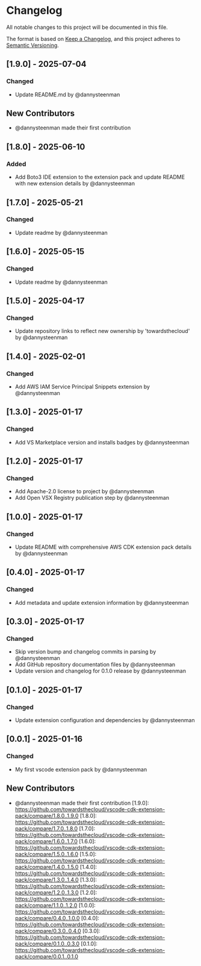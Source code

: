# Changelog

All notable changes to this project will be documented in this file.

The format is based on [Keep a Changelog](https://keepachangelog.com/en/1.0.0/),
and this project adheres to [Semantic Versioning](https://semver.org/spec/v2.0.0.html).

## [1.9.0] - 2025-07-04

### Changed
- Update README.md by @dannysteenman

## New Contributors
* @dannysteenman made their first contribution
## [1.8.0] - 2025-06-10

### Added
- Add Boto3 IDE extension to the extension pack and update README with new extension details by @dannysteenman

## [1.7.0] - 2025-05-21

### Changed
- Update readme by @dannysteenman

## [1.6.0] - 2025-05-15

### Changed
- Update readme by @dannysteenman

## [1.5.0] - 2025-04-17

### Changed
- Update repository links to reflect new ownership by 'towardsthecloud' by @dannysteenman

## [1.4.0] - 2025-02-01

### Changed
- Add AWS IAM Service Principal Snippets extension by @dannysteenman

## [1.3.0] - 2025-01-17

### Changed
- Add VS Marketplace version and installs badges by @dannysteenman

## [1.2.0] - 2025-01-17

### Changed
- Add Apache-2.0 license to project by @dannysteenman
- Add Open VSX Registry publication step by @dannysteenman

## [1.0.0] - 2025-01-17

### Changed
- Update README with comprehensive AWS CDK extension pack details by @dannysteenman

## [0.4.0] - 2025-01-17

### Changed
- Add metadata and update extension information by @dannysteenman

## [0.3.0] - 2025-01-17

### Changed
- Skip version bump and changelog commits in parsing by @dannysteenman
- Add GitHub repository documentation files by @dannysteenman
- Update version and changelog for 0.1.0 release by @dannysteenman

## [0.1.0] - 2025-01-17

### Changed
- Update extension configuration and dependencies by @dannysteenman

## [0.0.1] - 2025-01-16

### Changed
- My first vscode extension pack by @dannysteenman

## New Contributors
* @dannysteenman made their first contribution
[1.9.0]: https://github.com/towardsthecloud/vscode-cdk-extension-pack/compare/1.8.0..1.9.0
[1.8.0]: https://github.com/towardsthecloud/vscode-cdk-extension-pack/compare/1.7.0..1.8.0
[1.7.0]: https://github.com/towardsthecloud/vscode-cdk-extension-pack/compare/1.6.0..1.7.0
[1.6.0]: https://github.com/towardsthecloud/vscode-cdk-extension-pack/compare/1.5.0..1.6.0
[1.5.0]: https://github.com/towardsthecloud/vscode-cdk-extension-pack/compare/1.4.0..1.5.0
[1.4.0]: https://github.com/towardsthecloud/vscode-cdk-extension-pack/compare/1.3.0..1.4.0
[1.3.0]: https://github.com/towardsthecloud/vscode-cdk-extension-pack/compare/1.2.0..1.3.0
[1.2.0]: https://github.com/towardsthecloud/vscode-cdk-extension-pack/compare/1.1.0..1.2.0
[1.0.0]: https://github.com/towardsthecloud/vscode-cdk-extension-pack/compare/0.4.0..1.0.0
[0.4.0]: https://github.com/towardsthecloud/vscode-cdk-extension-pack/compare/0.3.0..0.4.0
[0.3.0]: https://github.com/towardsthecloud/vscode-cdk-extension-pack/compare/0.1.0..0.3.0
[0.1.0]: https://github.com/towardsthecloud/vscode-cdk-extension-pack/compare/0.0.1..0.1.0

<!-- generated by git-cliff -->
